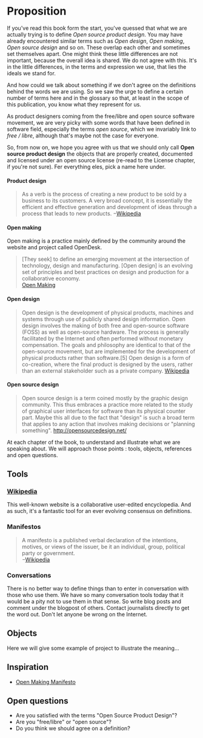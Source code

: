 Proposition
========

If you've read this book form the start, you've quessed that what we are actually trying is to define _Open source product design_. You may have already encountered similar terms such as _Open design_, _Open making_, _Open source design_ and so on. These overlap each other and sometimes set themselves apart. One might think these little differences are not important, because the overall idea is shared. We do not agree with this. It's in the little differences, in the terms and expression we use, that lies the ideals we stand for. 

And how could we talk about something if we don't agree on the definitions behind the words we are using. So we saw the urge to define a certain number of terms here and in the glossary so that, at least in the scope of this publication, you know what they represent for us.

As product designers coming from the free/libre and open source software movement, we are very picky with some words that have been defined in software field, especially the terms _open source_, which we invariably link to _free / libre_, although that's maybe not the case for everyone.

So, from now on, we hope you agree with us that we should only call **Open source product design** the objects that are properly created, documented and licensed under an open source license (re-read to the License chapter, if you're not sure). Fer everything eles, pick a name here under.

#### Product design
>  As a verb is the process of creating a new product to be sold by a business to its customers. A very broad concept, it is  essentially the  efficient and effective  generation and development of  ideas through a  process that leads to new  products. 
−[Wikipedia](https://en.wikipedia.org/wiki/Product_design )

#### Open making
Open making is a practice mainly defined by the community  around the website and project called OpenDesk. 
> [They seek] to define  an emerging movement at the intersection of  technology, design  and  manufacturing. [Open design] is an evolving set  of principles and best   practices on design and production for a  collaborative economy.  
[Open Making](https://openmaking.is/manifesto )

#### Open design
>  Open design is the development of physical products, machines and  systems through  use of publicly shared design information. Open design   involves the  making of both free and open-source software (FOSS) as well as open-source hardware. The process is generally facilitated by the Internet and often  performed without monetary compensation. The goals  and philosophy are identical to that of the open-source  movement, but are implemented for the development of physical products  rather than  software.[5] Open design is a form of co-creation, where  the final  product is designed by the users, rather than an external  stakeholder  such as a private company.
[Wikipedia](https://en.wikipedia.org/wiki/Open_design )

#### Open source design
>  Open  source design is a term coined mostly by the  graphic design community.  This thus embraces a practice more related to the study of graphical  user interfaces for software than its physical  counter part. Maybe this all due to the fact that "design" is such a broad term that applies to  any action that involves making decisions or "planning something". http://opensourcedesign.net/ 

At each chapter of the book, to understand and illustrate what we are speaking about.
We will approach those points : tools, objects, references and open questions.

Tools
-------

### [Wikipedia](http://wikipedia ) 
This well-known website is a collaborative user-edited encyclopedia. And as such, it's a fantastic tool for an ever evolving consensus on definitions.

### Manifestos
> A manifesto is a published verbal declaration of the intentions, motives, or views of the issuer, be it an individual, group, political  party or government.  
−[Wikipedia](https://en.wikipedia.org/wiki/Manifesto ) 

### Conversations
There is no better way to define things than to enter in conversation with those who use them. We have so many conversation tools today that it would be a pity not to use them in that sense. So write blog posts and comment under the blogpost of others. Contact journalists directly to get the word out. Don't let anyone be wrong on the Internet.

Objects
-----------
Here we will give some example of project to illustrate the meaning...

Inspiration
--------------
- [Open Making Manifesto](https://openmaking.is/ )

Open questions
----------------------
 - Are you satisfied with the terms "Open Source Product Design"?
 - Are you "free/libre" or "open source"?
 - Do you think we should agree on a definition?

